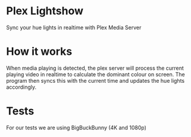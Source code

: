 # Plex Lightshow
Sync your hue lights in realtime with Plex Media Server

# How it works
When media playing is detected, the plex server will process the current playing video in realtime to calculate the dominant colour on screen. The program then syncs this with the current time and updates the hue lights accordingly.

# Tests
For our tests we are using BigBuckBunny (4K and 1080p)